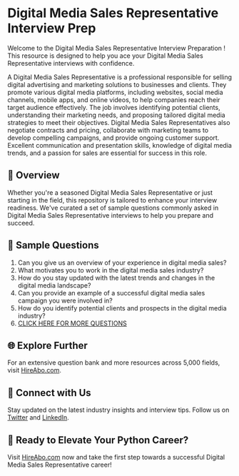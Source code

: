 # Digital Media Sales Representative Interview Prep

Welcome to the Digital Media Sales Representative Interview Preparation ! This resource is designed to help you ace your Digital Media Sales Representative interviews with confidence.

A Digital Media Sales Representative is a professional responsible for selling digital advertising and marketing solutions to businesses and clients. They promote various digital media platforms, including websites, social media channels, mobile apps, and online videos, to help companies reach their target audience effectively. The job involves identifying potential clients, understanding their marketing needs, and proposing tailored digital media strategies to meet their objectives. Digital Media Sales Representatives also negotiate contracts and pricing, collaborate with marketing teams to develop compelling campaigns, and provide ongoing customer support. Excellent communication and presentation skills, knowledge of digital media trends, and a passion for sales are essential for success in this role.

## 🚀 Overview

Whether you're a seasoned Digital Media Sales Representative or just starting in the field, this repository is tailored to enhance your interview readiness. We've curated a set of sample questions commonly asked in Digital Media Sales Representative interviews to help you prepare and succeed.

## 📝 Sample Questions

1. Can you give us an overview of your experience in digital media sales?
2. What motivates you to work in the digital media sales industry?
3. How do you stay updated with the latest trends and changes in the digital media landscape?
4. Can you provide an example of a successful digital media sales campaign you were involved in?
5. How do you identify potential clients and prospects in the digital media industry?
6. [CLICK HERE FOR MORE QUESTIONS](https://hireabo.com/job/8_4_37/Digital%20Media%20Sales%20Representative)

## 🌐 Explore Further

For an extensive question bank and more resources across 5,000 fields, visit [HireAbo.com](https://www.hireabo.com).

## 📱 Connect with Us

Stay updated on the latest industry insights and interview tips. Follow us on [Twitter](https://twitter.com/hireabo) and [LinkedIn](https://www.linkedin.com/in/hire-abo-3609972a8/).

## 🚀 Ready to Elevate Your Python Career?

Visit [HireAbo.com](https://www.hireabo.com) now and take the first step towards a successful Digital Media Sales Representative career!